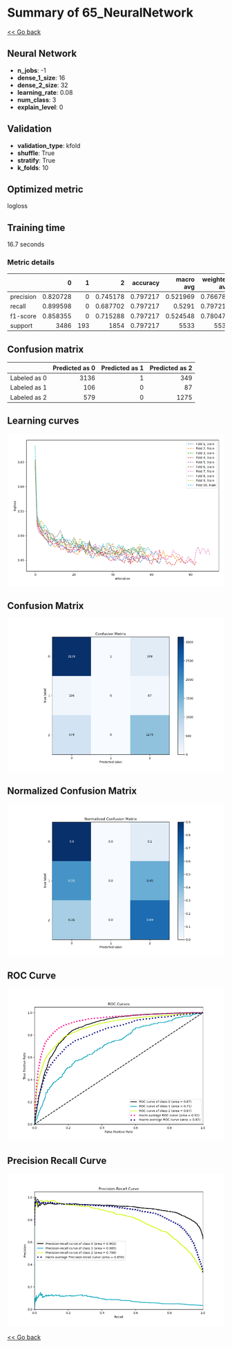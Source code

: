 # Summary of 65_NeuralNetwork

[<< Go back](../README.md)


## Neural Network
- **n_jobs**: -1
- **dense_1_size**: 16
- **dense_2_size**: 32
- **learning_rate**: 0.08
- **num_class**: 3
- **explain_level**: 0

## Validation
 - **validation_type**: kfold
 - **shuffle**: True
 - **stratify**: True
 - **k_folds**: 10

## Optimized metric
logloss

## Training time

16.7 seconds

### Metric details
|           |           0 |   1 |           2 |   accuracy |   macro avg |   weighted avg |   logloss |
|:----------|------------:|----:|------------:|-----------:|------------:|---------------:|----------:|
| precision |    0.820728 |   0 |    0.745178 |   0.797217 |    0.521969 |       0.766784 |  0.541199 |
| recall    |    0.899598 |   0 |    0.687702 |   0.797217 |    0.5291   |       0.797217 |  0.541199 |
| f1-score  |    0.858355 |   0 |    0.715288 |   0.797217 |    0.524548 |       0.780475 |  0.541199 |
| support   | 3486        | 193 | 1854        |   0.797217 | 5533        |    5533        |  0.541199 |


## Confusion matrix
|              |   Predicted as 0 |   Predicted as 1 |   Predicted as 2 |
|:-------------|-----------------:|-----------------:|-----------------:|
| Labeled as 0 |             3136 |                1 |              349 |
| Labeled as 1 |              106 |                0 |               87 |
| Labeled as 2 |              579 |                0 |             1275 |

## Learning curves
![Learning curves](learning_curves.png)
## Confusion Matrix

![Confusion Matrix](confusion_matrix.png)


## Normalized Confusion Matrix

![Normalized Confusion Matrix](confusion_matrix_normalized.png)


## ROC Curve

![ROC Curve](roc_curve.png)


## Precision Recall Curve

![Precision Recall Curve](precision_recall_curve.png)



[<< Go back](../README.md)
